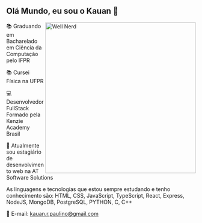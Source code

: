 
## Olá Mundo, eu sou o Kauan 👋
<img src="https://i.redd.it/3abptfky3bi41.png" width="400px" min-width="300px" max-width="400px" align="right" alt="Well Nerd">

📚 Graduando em Bacharelado em Ciência da Computação pelo IFPR

📚 Cursei Física na UFPR

💻 Desenvolvedor FullStack Formado pela Kenzie Academy Brasil

💼 Atualmente sou estagiário de desenvolvimento web na AT Software Solutions

As linguagens e tecnologias que estou sempre estudando e tenho conhecimento são: HTML, CSS, JavaScript, TypeScript, React, Express, NodeJS, MongoDB, PostgreSQL, PYTHON, C, C++

📧 E-mail: <a href="kauan.r.paulino@gmail.com">kauan.r.paulino@gmail.com</a>

<!--
** is a ✨ _special_ ✨ repository because its `README.md` (this file) appears on your GitHub profile.

Here are some ideas to get you started:

- 🔭 I’m currently working on ...
- 🌱 I’m currently learning ...
- 👯 I’m looking to collaborate on ...
- 🤔 I’m looking for help with ...
- 💬 Ask me about ...
- 📫 How to reach me: ...
- 😄 Pronouns: ...
- ⚡ Fun fact: ...
-->
